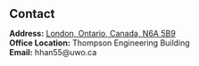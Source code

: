 <h1 id="contact"></h1>

<h2 style="margin: 30px 0px 10px;">Contact</h2>

<p><strong>Address:</strong> <a href="https://www.google.com/maps/place/University+of+Western+Ontario+Faculty+of+Engineering/@43.0055768,-81.2788027,17z/data=!3m1!4b1!4m6!3m5!1s0x882eee22dce0b0df:0x9f3ea15167d830cb!8m2!3d43.0055729!4d-81.2762278!16s%2Fm%2F05v52xy?entry=ttu">London, Ontario, Canada, N6A 5B9</a>
<br />
<strong>Office Location:</strong> Thompson Engineering Building
<br />
<strong>Email:</strong> <email>hhan55@uwo.ca</email>
<br />
<!-- <strong>Phone:</strong> </p> -->
<!-- <p style="text-align: left;"><iframe src="https://docs.google.com/forms/d/e/1FAIpQLSeFJTf6Nq_juYt4YNHpMSA5JOIDjsyAG3BjNEWdyAJfhfO11w/viewform?embedded=true&hl=en" width="640" scrolling="no" height="780" frameborder="0" marginheight="0" marginwidth="0">Loading…</iframe></p> -->
